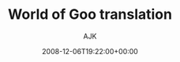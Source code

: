 ---
title: 'World of Goo translation'
posts: 6
hash: 't997'
author: 'AJK'
date: 2008-12-06T19:22:00+00:00
sources:
  - http://forums.tokipona.org/viewtopic.php%3Ft=997.html
---